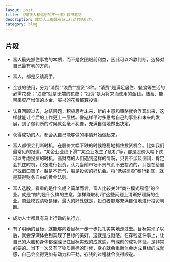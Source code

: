```yaml
---
layout: post
title: 《有钱人和你想的不一样》读书笔记
description: 成功人士都具有马上行动的执行力。
category: blog
---
```


## 片段

- 富人最先抓住事物的本质，而不是贪图眼前利益，因此可以冷静判断，选择对自己最有利的方向。

- 富人，都是反馈高手。

- 金钱的使用，分为“消费”“浪费”“投资”3种。“消费”是满足居住、餐食等生活的必需花费；“浪费”就是无端的花费；“投资”是为将来而使用的金钱，储蓄、能带来资产增值的本金、买书的花费都算投资。 

- 认真回顾过去，总结问题，积极思考未来，新的主意和策略就会浮现出来，这样就能让今后的工作更上一层楼。像这样平时多思考自己的事业和未来的发展，到了做判断的时候就会毫不犹豫，充满自信地做出决定。

- 获得成功的人，都会从自己能够做的事情开始做起来。

- 富人都很会判断时机，在股价大幅下跌的时候稳稳地抓住投资机会。比如我们最常见的报道，“某企业业绩下滑”“某企业发生了危机”等，都是股价大幅下跌可以考虑投资的时机。高财商的人们遇到这样的情况，只要不涉及倒闭，肯定会抓住时机，积极进行投资。认为当前市场不景气而不去投资的，只是在给自己找借口罢了。越是不景气，越是投资的好机会。将“低买高卖”奉行到底，就是获得财务自由的黄金法则。

- 富人选股，看重的是什么呢？简单而言，富人比较关注“商业模式易懂”的企业。就是“做的是什么样的生意，怎样赚取利润”这些问题上清晰好理解的企业。商业模式清晰易懂，最大的好处就是，投资者能够充满自信地进行投资判断。

- 成功人士都具有马上行动的执行力。

- 有了明确的目标，就能够向着目标一步一步扎扎实实地走过去。目标实现了以后，就会深深体会到实现了目标的美好，这就是成就感。在存钱这件事上，让自己的大脑和身体都深深记住目标实现的成就感，有深刻的成功体验，是非常必要的。当下一次又有了物质目标的时候，身心就会重新体会达成目标的成就感，自己会变得更加有动力和干劲，存钱的过程就会变得顺遂。






















